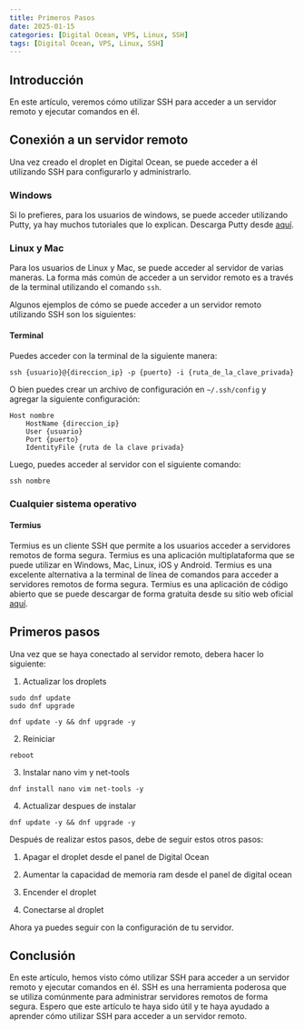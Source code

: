 ```yaml
---
title: Primeros Pasos
date: 2025-01-15
categories: [Digital Ocean, VPS, Linux, SSH]
tags: [Digital Ocean, VPS, Linux, SSH]
---
```


## Introducción

En este artículo, veremos cómo utilizar SSH para acceder a un servidor remoto y ejecutar comandos en él.

## Conexión a un servidor remoto

Una vez creado el droplet en Digital Ocean, se puede acceder a él utilizando SSH para configurarlo y administrarlo.

### Windows
Si lo prefieres, para los usuarios de windows, se puede acceder utilizando Putty, ya hay muchos tutoriales que lo explican. Descarga Putty desde [aquí](https://www.putty.org/).

### Linux y Mac

Para los usuarios de Linux y Mac, se puede acceder al servidor de varias maneras. La forma más común de acceder a un servidor remoto es a través de la terminal utilizando el comando `ssh`.

Algunos ejemplos de cómo se puede acceder a un servidor remoto utilizando SSH son los siguientes:

#### Terminal
Puedes acceder con la terminal de la siguiente manera:

```console
ssh {usuario}@{direccion_ip} -p {puerto} -i {ruta_de_la_clave_privada}
```

O bien puedes crear un archivo de configuración en `~/.ssh/config` y agregar la siguiente configuración:

```console
Host nombre
    HostName {direccion_ip}
    User {usuario}
    Port {puerto}
    IdentityFile {ruta de la clave privada}
```

Luego, puedes acceder al servidor con el siguiente comando:

```console
ssh nombre
```

### Cualquier sistema operativo

#### Termius

Termius es un cliente SSH que permite a los usuarios acceder a servidores remotos de forma segura. Termius es una aplicación multiplataforma que se puede utilizar en Windows, Mac, Linux, iOS y Android. Termius es una excelente alternativa a la terminal de línea de comandos para acceder a servidores remotos de forma segura. Termius es una aplicación de código abierto que se puede descargar de forma gratuita desde su sitio web oficial [aquí](https://termius.com/).

## Primeros pasos

Una vez que se haya conectado al servidor remoto, debera hacer lo siguiente:

1. Actualizar los droplets

```console
sudo dnf update
sudo dnf upgrade

dnf update -y && dnf upgrade -y
```

2. Reiniciar

```console
reboot
```

3. Instalar nano vim y net-tools

```console
dnf install nano vim net-tools -y
```

4. Actualizar despues de instalar

```console
dnf update -y && dnf upgrade -y
```

Después de realizar estos pasos, debe de seguir estos otros pasos:

1. Apagar el droplet desde el panel de Digital Ocean

2. Aumentar la capacidad de memoria ram desde el panel de digital ocean

3. Encender el droplet

4. Conectarse al droplet

Ahora ya puedes seguir con la configuración de tu servidor.

## Conclusión

En este artículo, hemos visto cómo utilizar SSH para acceder a un servidor remoto y ejecutar comandos en él. SSH es una herramienta poderosa que se utiliza comúnmente para administrar servidores remotos de forma segura. Espero que este artículo te haya sido útil y te haya ayudado a aprender cómo utilizar SSH para acceder a un servidor remoto.
